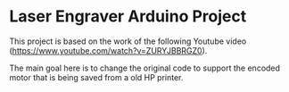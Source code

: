 # Laser Engraver Arduino Project

This project is based on the work of the following Youtube video (https://www.youtube.com/watch?v=ZURYJBBRGZ0).

The main goal here is to change the original code to support the encoded motor that is being saved from a old HP printer.
